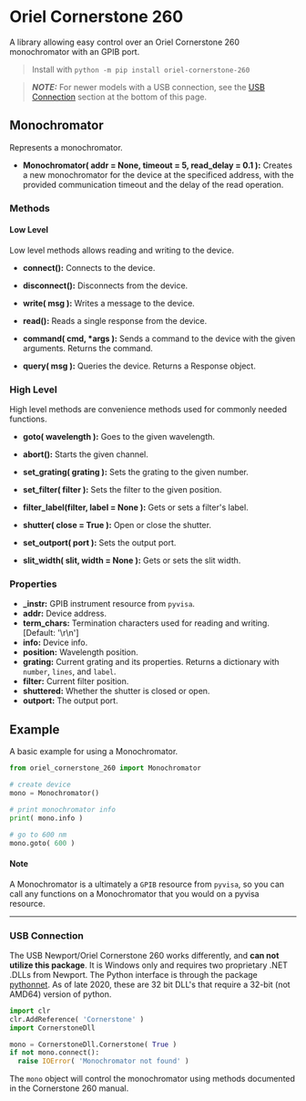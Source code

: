 # Oriel Cornerstone 260
A library allowing easy control over an Oriel Cornerstone 260 monochromator with an GPIB port.
> Install with `python -m pip install oriel-cornerstone-260`

> **_NOTE:_** For newer models with a USB connection, see the [USB Connection](#usb_connection) section at the bottom of this page.

## Monochromator
Represents a monochromator.

+ **Monochromator( addr = None, timeout = 5, read_delay = 0.1 ):** Creates a new monochromator for the device at the specificed address, with the provided communication timeout and the delay of the read operation.

### Methods

#### Low Level
Low level methods allows reading and writing to the device.

+ **connect():** Connects to the device.

+ **disconnect():** Disconnects from the device.

+ **write( msg ):** Writes a message to the device.

+ **read():** Reads a single response from the device.

+ **command( cmd, \*args ):** Sends a command to the device with the given arguments. Returns the command.

+ **query( msg ):** Queries the device. Returns a Response object.

### High Level
High level methods are convenience methods used for commonly needed functions.

+ **goto( wavelength ):** Goes to the given wavelength.

+ **abort():** Starts the given channel.

+ **set_grating( grating ):** Sets the grating to the given number.

+ **set_filter( filter ):** Sets the filter to the given position.

+ **filter_label(filter, label = None ):** Gets or sets a filter's label.

+ **shutter( close = True ):** Open or close the shutter.

+ **set_outport( port ):** Sets the output port.

+ **slit_width( slit, width = None ):** Gets or sets the slit width.


### Properties
+ **_instr:** GPIB instrument resource from `pyvisa`.
+ **addr:** Device address.
+ **term_chars:** Termination characters used for reading and writing. [Default: '\r\n']
+ **info:** Device info.
+ **position:** Wavelength position.
+ **grating:** Current grating and its properties. Returns a dictionary with `number`, `lines`, and `label`.
+ **filter:** Current filter position.
+ **shuttered:** Whether the shutter is closed or open.
+ **outport:** The output port.

## Example

A basic example for using a Monochromator.
```python
from oriel_cornerstone_260 import Monochromator

# create device
mono = Monochromator()

# print monochromator info
print( mono.info )

# go to 600 nm
mono.goto( 600 )
```

#### Note
A Monochromator is a ultimately a `GPIB` resource from `pyvisa`, so you can call any functions on a Monochromator that you would on a pyvisa resource.

---

### <a name="usb_connection"></a>USB Connection
The USB Newport/Oriel Cornerstone 260 works differently, and **can not utilize this package**.
It is Windows only and requires two proprietary .NET .DLLs from Newport.
The Python interface is through the package [pythonnet](https://github.com/pythonnet/pythonnet).
As of late 2020, these are 32 bit DLL's that require a 32-bit (not AMD64) version of python.

```python
import clr
clr.AddReference( 'Cornerstone' )
import CornerstoneDll

mono = CornerstoneDll.Cornerstone( True )
if not mono.connect():
  raise IOError( 'Monochromator not found' )
```
The `mono` object will control the monochromator using methods documented in the Cornerstone 260 manual.
